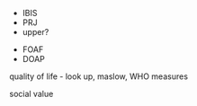 - IBIS
- PRJ
- upper?

* FOAF
* DOAP

quality of life - look up, maslow, WHO measures

social value

